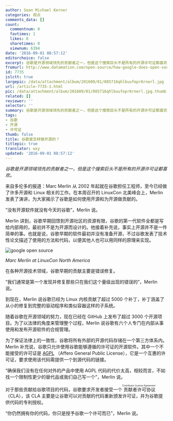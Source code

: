 ```yaml
---
author: Sean Michael Kerner
categories: 观点
comments_data: []
count:
  commentnum: 0
  favtimes: 1
  likes: 0
  sharetimes: 0
  viewnum: 6394
date: '2016-09-01 08:57:12'
editorchoice: false
excerpt: 谷歌是开源领域领先的贡献者之一，但是这个搜索巨头不是所有的开源许可证都喜欢。
fromurl: http://www.datamation.com/open-source/how-google-does-open-source.html
id: 7735
islctt: true
largepic: /data/attachment/album/201609/01/085716qhlbuufepr6rnerl.jpg
url: /article-7735-1.html
pic: /data/attachment/album/201609/01/085716qhlbuufepr6rnerl.jpg.thumb.jpg
related: []
reviewer: ''
selector: ''
summary: 谷歌是开源领域领先的贡献者之一，但是这个搜索巨头不是所有的开源许可证都喜欢。
tags:
- 谷歌
- 开源
- 许可证
thumb: false
title: 谷歌是怎样做开源的？
titlepic: true
translator: wxy
updated: '2016-09-01 08:57:12'
---
```


*谷歌是开源领域领先的贡献者之一，但是这个搜索巨头不是所有的开源许可证都喜欢。*


来自多伦多的报道：Marc Merlin 从 2002 年起就在谷歌担任工程师，至今已经做了许多开源和 Linux 相关的工作。在本周召开的 LinuxCon 北美峰会上，Merlin 发表了演讲，为大家揭示了谷歌是如何使用开源和为开源做贡献的。


“没有开源软件就没有今天的谷歌”，Merlin 说。


Merlin 讲到，谷歌早期回馈到开源社区的资源有限，谷歌的第一代软件全都是写给内部用的，最初并不是为开源而设计的。他接着补充说，事实上开源并不是一件简单的事。也就是说，谷歌早期的软件最初并没有准备开源，不过谷歌发表了技术性论文描述了使用的方法和代码，以便其他人也可以用同样的原理来实现。


![google open source](/data/attachment/album/201609/01/085716qhlbuufepr6rnerl.jpg)


*Marc Merlin at LinuxCon North America*


在各种开源技术领域，谷歌早期的贡献主要是错误修复。


“我们通常是第一个发现并修复那些只在我们这个量级出现的错误的”，Merlin 说。


到现在，Merlin 说谷歌已经为 Linux 内核贡献了超过 5000 个补丁，补丁涵盖了从小的修复到完整的驱动程序和类似容器这样的子系统。


随着谷歌在开源领域的努力，现在已经在 GitHub 上发布了超过 3000 个开源项目。为了以法律的角度来管理整个过程，Merlin 说谷歌有六个人专门在内部从事使用和发布开源软件的合规管理。


为了保证法律上的一致性，谷歌将所有外部的开源代码存储在一个第三方体系内。Merlin 补充说，谷歌只允许使用谷歌能够遵循的许可证的开源软件。其中一个不能接受的许可证是 [AGPL](https://www.gnu.org/licenses/agpl-3.0.en.html) （Affero General Public License），它是一个互惠的许可证，要求使用该代码需提供一个到源代码的链接。


“确保我们没有在任何对外的产品中使用 AGPL 代码的代价太高，相较而言，不如找一个限制性更少的替代品或我们自己写一个”，Merlin 说。


对于那些贡献给谷歌项目的代码，谷歌要求开发者接受一个<ruby> 贡献者许可协议 <rp>  （ </rp> <rt>  Contributor License Agreement </rt> <rp>  ） </rp></ruby>（CLA），该 CLA 主要是让谷歌可以对贡献的代码重新颁发许可证，并为谷歌提供代码的专利授权。


“你仍然拥有你的代码，你只是授予谷歌一个许可而已”，Merlin 说。